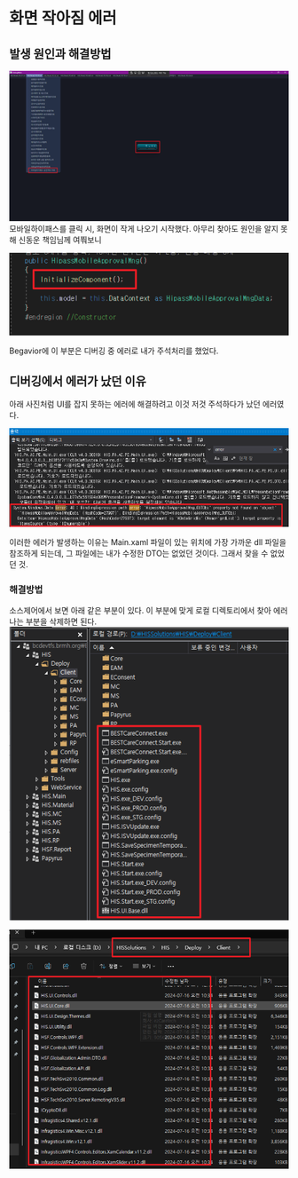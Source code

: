 


# 화면 작아짐 에러
## 발생 원인과 해결방법 
![원인](/보라매SI/img/화면작아짐에러화면.png)
모바일하이패스를 클릭 시, 화면이 작게 나오기 시작했다. 아무리 찾아도 원인을 알지 못해 신동운 책임님께 여쭤보니


![원인](/보라매SI/img/화면작아짐에러화면원인.png)

Begavior에 이 부분은 디버깅 중 에러로 내가 주석처리를 했었다.



## 디버깅에서 에러가 났던 이유

아래 사진처럼 UI를 잡지 못하는 에러에 해결하려고 이것 저것 주석하다가 났던 에러였다.

![원인](/보라매SI/img/화면작아짐에러소스제어%20에러.png)

이러한 에러가 발생하는 이유는 Main.xaml 파일이 있는 위치에 가장 가까운 dll 파일을 참조하게 되는데, 그 파일에는 내가 수정한 DTO는 없었던 것이다. 그래서 찾을 수 없었던 것.

### 해결방법
소스제어에서 보면 아래 같은 부분이 있다. 이 부분에 맞게 로컬 디렉토리에서 찾아 에러나는 부분을 삭제하면 된다.
![원인](/보라매SI/img/화면작아짐에러소스제어.png)


![원인](/보라매SI/img/화면작아짐에러소스제어폴더.png)
